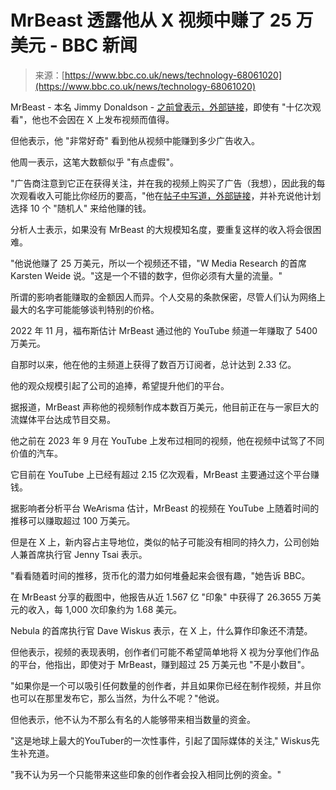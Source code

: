 <!--yml

分类：未分类

日期：2024 年 05 月 27 日 15:00:35

-->

# MrBeast 透露他从 X 视频中赚了 25 万美元 - BBC 新闻

> 来源：[https://www.bbc.co.uk/news/technology-68061020](https://www.bbc.co.uk/news/technology-68061020)

MrBeast - 本名 Jimmy Donaldson - [之前曾表示，外部链接](https://twitter.com/MrBeast/status/1741179335325728794)，即使有 "十亿次观看"，他也不会因在 X 上发布视频而值得。

但他表示，他 "非常好奇" 看到他从视频中能赚到多少广告收入。

他周一表示，这笔大数额似乎 "有点虚假"。

"广告商注意到它正在获得关注，并在我的视频上购买了广告（我想），因此我的每次观看收入可能比你经历的要高，"他在[帖子中写道，外部链接](https://x.com/MrBeast/status/1749499065979576613?s=20)，并补充说他计划选择 10 个 "随机人" 来给他赚的钱。

分析人士表示，如果没有 MrBeast 的大规模知名度，要重复这样的收入将会很困难。

"他说他赚了 25 万美元，所以一个视频还不错，"W Media Research 的首席 Karsten Weide 说。"这是一个不错的数字，但你必须有大量的流量。"

所谓的影响者能赚取的金额因人而异。个人交易的条款保密，尽管人们认为网络上最大的名字可能能够谈判特别的价格。

2022 年 11 月，福布斯估计 MrBeast 通过他的 YouTube 频道一年赚取了 5400 万美元。

自那时以来，他在他的主频道上获得了数百万订阅者，总计达到 2.33 亿。

他的观众规模引起了公司的追捧，希望提升他们的平台。

据报道，MrBeast 声称他的视频制作成本数百万美元，他目前正在与一家巨大的流媒体平台达成节目交易。

他之前在 2023 年 9 月在 YouTube 上发布过相同的视频，他在视频中试驾了不同价值的汽车。

它目前在 YouTube 上已经有超过 2.15 亿次观看，MrBeast 主要通过这个平台赚钱。

据影响者分析平台 WeArisma 估计，MrBeast 的视频在 YouTube 上随着时间的推移可以赚取超过 100 万美元。

但是在 X 上，新内容占主导地位，类似的帖子可能没有相同的持久力，公司创始人兼首席执行官 Jenny Tsai 表示。

"看看随着时间的推移，货币化的潜力如何堆叠起来会很有趣，"她告诉 BBC。

在 MrBeast 分享的截图中，他报告从近 1.567 亿 "印象" 中获得了 26.3655 万美元的收入，每 1,000 次印象约为 1.68 美元。

Nebula 的首席执行官 Dave Wiskus 表示，在 X 上，什么算作印象还不清楚。

但他表示，视频的表现表明，创作者们可能不希望简单地将 X 视为分享他们作品的平台，他指出，即使对于 MrBeast，赚到超过 25 万美元也 "不是小数目"。

"如果你是一个可以吸引任何数量的创作者，并且如果你已经在制作视频，并且你也可以在那里发布它，那么当然，为什么不呢？"他说。

但他表示，他不认为不那么有名的人能够带来相当数量的资金。

"这是地球上最大的YouTuber的一次性事件，引起了国际媒体的关注," Wiskus先生补充道。

"我不认为另一个只能带来这些印象的创作者会投入相同比例的资金。"
